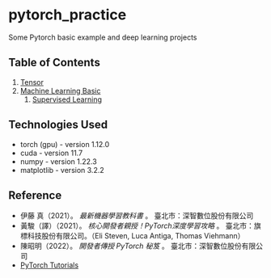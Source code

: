 # pytorch_practice
Some Pytorch basic example and deep learning projects

## Table of Contents

1. [Tensor](https://github.com/Mephisto-000/pytorch_practice/tree/main/src/ch1_tensor)
2. [Machine Learning Basic](https://github.com/Mephisto-000/pytorch_practice/tree/main/src/ch2_ml_basic)
   1. [Supervised Learning](https://github.com/Mephisto-000/pytorch_practice/tree/main/src/ch2_ml_basic/supervised)

## Technologies Used

- torch (gpu) - version 1.12.0
- cuda - version 11.7
- numpy - version 1.22.3
- matplotlib - version 3.2.2

## Reference

 - 伊藤 真（2021）。 *最新機器學習教科書* 。 臺北市：深智數位股份有限公司
 - 黃駿（譯）（2021）。 *核心開發者親授！PyTorch深度學習攻略* 。 臺北市：旗標科技股份有限公司。（Eli Steven, Luca Antiga, Thomas Viehmann）
 - 陳昭明（2022）。 *開發者傳授 PyTorch 秘笈* 。 臺北市：深智數位股份有限公司
 - [PyTorch Tutorials](https://pytorch.org/tutorials/) 